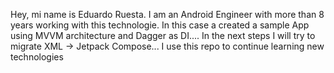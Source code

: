 Hey, mi name is Eduardo Ruesta. I am an Android Engineer with more than 8 years working with this technologie. In this case a created a sample App using MVVM architecture and Dagger as DI....
In the next steps I will try to migrate XML -> Jetpack Compose... I use this repo to continue learning new technologies
